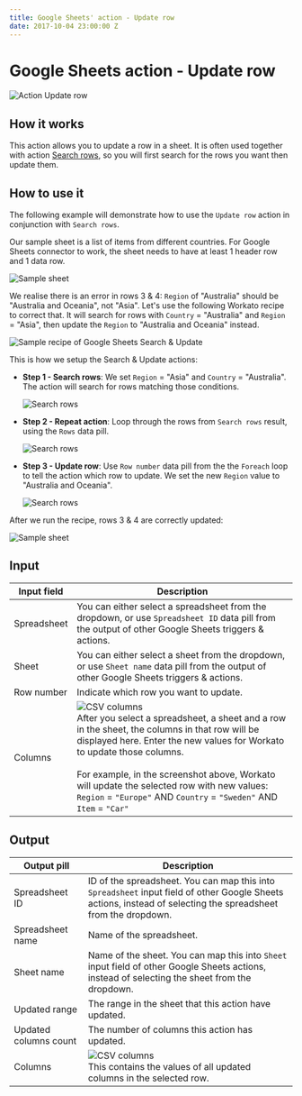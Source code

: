 ```yaml
---
title: Google Sheets' action - Update row
date: 2017-10-04 23:00:00 Z
---
```


# Google Sheets action - Update row
![Action Update row](~@img/connectors/google-sheets/action-update-row.png)

## How it works
This action allows you to update a row in a sheet. It is often used together with action [Search rows](https://docs.workato.com/connectors/google-sheets/action-search-rows-v4.html), so you will first search for the rows you want then update them.

## How to use it
The following example will demonstrate how to use the `Update row` action in conjunction with `Search rows`.

Our sample sheet is a list of items from different countries. For Google Sheets connector to work, the sheet needs to have at least 1 header row and 1 data row.

![Sample sheet](~@img/connectors/google-sheets/sample-sheet.png)

We realise there is an error in rows 3 & 4: `Region` of "Australia" should be "Australia and Oceania", not "Asia". Let's use the following Workato recipe to correct that. It will search for rows with `Country` = "Australia" and `Region` = "Asia", then update the `Region` to "Australia and Oceania" instead.

![Sample recipe of Google Sheets Search & Update ](~@img/connectors/google-sheets/sample-search-update-recipe.png)

This is how we setup the Search & Update actions:
- **Step 1 - Search rows**: We set `Region` = "Asia" and `Country` = "Australia". The action will search for rows matching those conditions.

   ![Search rows](~@img/connectors/google-sheets/sample-search-rows.png)

- **Step 2 - Repeat action**: Loop through the rows from `Search rows` result, using the `Rows` data pill.

    ![Search rows](~@img/connectors/google-sheets/sample-loop-rows.png)

- **Step 3 - Update row**: Use `Row number` data pill from the the `Foreach` loop to tell the action which row to update. We set the new `Region` value to "Australia and Oceania".

    ![Search rows](~@img/connectors/google-sheets/sample-update-row.png)

After we run the recipe, rows 3 & 4 are correctly updated:

![Sample sheet](~@img/connectors/google-sheets/sample-sheet-updated.png)

## Input
| Input field | Description |
|---|---|
| Spreadsheet | You can either select a spreadsheet from the dropdown, or use `Spreadsheet ID` data pill from the output of other Google Sheets triggers & actions. |
| Sheet | You can either select a sheet from the dropdown, or use `Sheet name` data pill from the output of other Google Sheets triggers & actions. |
| Row number | Indicate which row you want to update.|
| Columns | ![CSV columns](~@img/connectors/google-sheets/update-columns.png)<br>After you select a spreadsheet, a sheet and a row in the sheet, the columns in that row will be displayed here. Enter the new values for Workato to update those columns.<br><br>For example, in the screenshot above, Workato will update the selected row with new values: <br>`Region` = `"Europe"` AND `Country` = `"Sweden"` AND `Item` = `"Car"` |

## Output
| Output pill | Description |
|---|---|
| Spreadsheet ID | ID of the spreadsheet. You can map this into `Spreadsheet` input field of other Google Sheets actions, instead of selecting the spreadsheet from the dropdown. |
| Spreadsheet name | Name of the spreadsheet. |
| Sheet name | Name of the sheet. You can map this into `Sheet` input field of other Google Sheets actions, instead of selecting the sheet from the dropdown. |
| Updated range | The range in the sheet that this action have updated. |
| Updated columns count | The number of columns this action has updated. |
| Columns | ![CSV columns](~@img/connectors/google-sheets/output-columns.png)<br>This contains the values of all updated columns in the selected row.|
